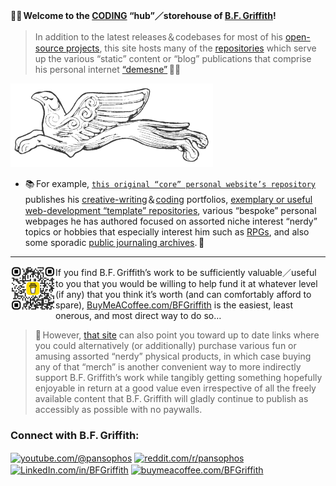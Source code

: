 <strong>🖖🏼 Welcome to the <a href="https://bfgriffith.github.io/professional-portfolio/">CODING</a> “hub”／storehouse of <a href="https://bfgriffith.github.io/about/">B.F. Griffith</a>!</strong>

> In addition to the latest releases＆codebases for most of his [open-source projects](https://bfgriffith.github.io/professional-portfolio/), this site hosts many of the [repositories](https://github.com/BFGriffith?tab=repositories) which serve up the various “static” content or “blog” publications that comprise his personal internet [“demesne”](https://www.etymonline.com/word/demesne) 🏰🌾
<a align="left" href="https://github.com/BFGriffith/BFGriffith/blob/master/Gold_Flying_Griffin_Mycenae_Schliemann.png">
  <img src="/images/Gold_Flying_Griffin_Mycenae_Schliemann.png" alt="flying Mycenaen Gryphon, Schliemann">
</a><br>

* 📚 For example, [`this original “core” personal website’s repository`](https://github.com/BFGriffith/BFGriffith.github.io) publishes his [creative-writing](https://bfgriffith.github.io/writing-portfolio/)＆[coding](https://bfgriffith.github.io/professional-portfolio/) portfolios, [exemplary or useful web-development “template” repositories](https://github.com/BFGriffith/expositum-fragmenta), various “bespoke” personal webpages he has authored focused on assorted niche interest “nerdy” topics or hobbies that especially interest him such as [RPGs](https://bfgriffith.github.io/RPGs/), and also some sporadic [public journaling archives](https://bfgriffith.github.io/archive/). 📖
---
  
<p><img src="/images/bmc_qr.png" alt="BuyMeACoffee.com/BFGriffith" align="left" width="72px" height="72px">If you find B.F. Griffith’s work to be sufficiently valuable／useful to you that you would be willing to help fund it at whatever level (if any) that you think it’s worth (and can comfortably afford to spare), <a href="https://www.buymeacoffee.com/bfgriffith">BuyMeACoffee.com/BFGriffith</a> is the easiest, least onerous, and most direct way to do so…</p>

> 🎁 However, [that site](https://www.buymeacoffee.com/bfgriffith) can also point you toward up to date links where you could alternatively (or additionally) purchase various fun or amusing assorted “nerdy” physical products, in which case buying any of that “merch” is another convenient way to more indirectly support B.F. Griffith’s work while tangibly getting something hopefully enjoyable in return at a good value even irrespective of all the freely available content that B.F. Griffith will gladly continue to publish as accessibly as possible with no paywalls.

<h3 align="left">Connect with B.F. Griffith:</h3>
<p align="left">
<span>
<a href="https://www.youtube.com/@pansophos" target="blank"><img src="https://cdn.jsdelivr.net/npm/simple-icons@3.0.1/icons/youtube.svg" alt="youtube.com/@pansophos" height="32" width="32" align="center" /></a>
<a href="https://www.reddit.com/r/pansophos/" target="blank"><img src="https://cdn.jsdelivr.net/npm/simple-icons@3.0.1/icons/reddit.svg" alt="reddit.com/r/pansophos" height="32" width="32" align="center" /></a>
<a href="https://www.LinkedIn.com/in/BFGriffith/" target="blank"><img src="https://cdn.jsdelivr.net/npm/simple-icons@3.0.1/icons/linkedin.svg" alt="LinkedIn.com/in/BFGriffith" height="32" width="32" align="center" /></a>
<a href="https://www.buymeacoffee.com/BFGriffith" target="blank"><img src="https://cdn.jsdelivr.net/npm/simple-icons@3.0.1/icons/buymeacoffee.svg" alt="buymeacoffee.com/BFGriffith" height="32" width="32" align="center" /></a>
</span>
</p>
